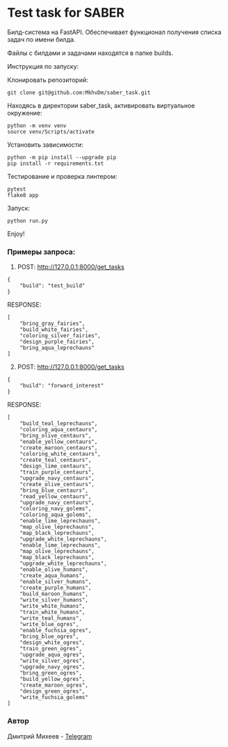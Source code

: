 # Test task for SABER
Билд-система на FastAPI. Обеспечивает функционал получения списка задач по имени билда.

Файлы с билдами и задачами находятся в папке builds.

Инструкция по запуску:

Клонировать репозиторий:

`git clone git@github.com:MkhvDm/saber_task.git`

Находясь в директории saber_task, активировать виртуальное окружение:

```
python -m venv venv
source venv/Scripts/activate
```

Установить зависимости:
```
python -m pip install --upgrade pip
pip install -r requirements.txt
```

Тестирование и проверка линтером:
```
pytest
flake8 app 
```

Запуск:
```
python run.py
```

Enjoy!

### Примеры запроса:
1) POST: http://127.0.0.1:8000/get_tasks 
```
{
    "build": "test_build"
}
```
RESPONSE:
```
[
    "bring_gray_fairies",
    "build_white_fairies",
    "coloring_silver_fairies",
    "design_purple_fairies",
    "bring_aqua_leprechauns"
]
```
2) POST: http://127.0.0.1:8000/get_tasks 
```
{
    "build": "forward_interest"
}
```
RESPONSE:
```
[
    "build_teal_leprechauns",
    "coloring_aqua_centaurs",
    "bring_olive_centaurs",
    "enable_yellow_centaurs",
    "create_maroon_centaurs",
    "coloring_white_centaurs",
    "create_teal_centaurs",
    "design_lime_centaurs",
    "train_purple_centaurs",
    "upgrade_navy_centaurs",
    "create_olive_centaurs",
    "bring_blue_centaurs",
    "read_yellow_centaurs",
    "upgrade_navy_centaurs",
    "coloring_navy_golems",
    "coloring_aqua_golems",
    "enable_lime_leprechauns",
    "map_olive_leprechauns",
    "map_black_leprechauns",
    "upgrade_white_leprechauns",
    "enable_lime_leprechauns",
    "map_olive_leprechauns",
    "map_black_leprechauns",
    "upgrade_white_leprechauns",
    "enable_olive_humans",
    "create_aqua_humans",
    "enable_silver_humans",
    "create_purple_humans",
    "build_maroon_humans",
    "write_silver_humans",
    "write_white_humans",
    "train_white_humans",
    "write_teal_humans",
    "write_blue_ogres",
    "enable_fuchsia_ogres",
    "bring_blue_ogres",
    "design_white_ogres",
    "train_green_ogres",
    "upgrade_aqua_ogres",
    "write_silver_ogres",
    "upgrade_navy_ogres",
    "bring_green_ogres",
    "build_yellow_ogres",
    "create_maroon_ogres",
    "design_green_ogres",
    "write_fuchsia_golems"
]
```
### Автор
Дмитрий Михеев - [Telegram] 

[Telegram]: <https://t.me/MkhvDm>
